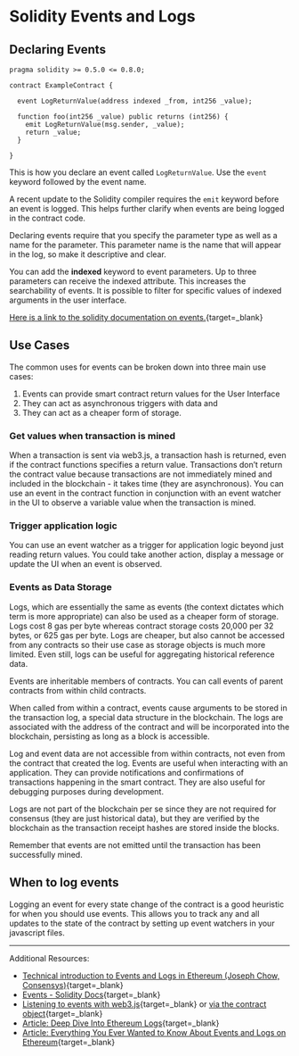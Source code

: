 # Solidity Events and Logs

  Declaring Events
----------------


```
pragma solidity >= 0.5.0 <= 0.8.0;    

contract ExampleContract {       

  event LogReturnValue(address indexed _from, int256 _value);      
  
  function foo(int256 _value) public returns (int256) {       
    emit LogReturnValue(msg.sender, _value);       
    return _value;    
  }    
  
}  
```
 This is how you declare an event called `LogReturnValue`. Use the `event` keyword followed by the event name.

 A recent update to the Solidity compiler requires the `emit` keyword before an event is logged. This helps further clarify when events are being logged in the contract code.

 Declaring events require that you specify the parameter type as well as a name for the parameter. This parameter name is the name that will appear in the log, so make it descriptive and clear.

 You can add the **indexed** keyword to event parameters. Up to three parameters can receive the indexed attribute. This increases the searchability of events. It is possible to filter for specific values of indexed arguments in the user interface.

 [Here is a link to the solidity documentation on events.](https://solidity.readthedocs.io/en/latest/contracts.html#events){target=_blank}

 Use Cases
---------

 The common uses for events can be broken down into three main use cases:

 1. Events can provide smart contract return values for the User Interface
2. They can act as asynchronous triggers with data and
3. They can act as a cheaper form of storage.

 ### Get values when transaction is mined

 When a transaction is sent via web3.js, a transaction hash is returned, even if the contract functions specifies a return value. Transactions don’t return the contract value because transactions are not immediately mined and included in the blockchain - it takes time (they are asynchronous). You can use an event in the contract function in conjunction with an event watcher in the UI to observe a variable value when the transaction is mined.

 ### Trigger application logic

 You can use an event watcher as a trigger for application logic beyond just reading return values. You could take another action, display a message or update the UI when an event is observed.

    
 

 ### Events as Data Storage

 Logs, which are essentially the same as events (the context dictates which term is more appropriate) can also be used as a cheaper form of storage. Logs cost 8 gas per byte whereas contract storage costs 20,000 per 32 bytes, or 625 gas per byte. Logs are cheaper, but also cannot be accessed from any contracts so their use case as storage objects is much more limited. Even still, logs can be useful for aggregating historical reference data.

    
 

 Events are inheritable members of contracts. You can call events of parent contracts from within child contracts.

 When called from within a contract, events cause arguments to be stored in the transaction log, a special data structure in the blockchain. The logs are associated with the address of the contract and will be incorporated into the blockchain, persisting as long as a block is accessible.

 Log and event data are not accessible from within contracts, not even from the contract that created the log. Events are useful when interacting with an application. They can provide notifications and confirmations of transactions happening in the smart contract. They are also useful for debugging purposes during development.

 Logs are not part of the blockchain per se since they are not required for consensus (they are just historical data), but they are verified by the blockchain as the transaction receipt hashes are stored inside the blocks.

 Remember that events are not emitted until the transaction has been successfully mined.

 When to log events
------------------

 Logging an event for every state change of the contract is a good heuristic for when you should use events. This allows you to track any and all updates to the state of the contract by setting up event watchers in your javascript files.

 

---

 Additional Resources:

 * [Technical introduction to Events and Logs in Ethereum (Joseph Chow, Consensys)](https://media.consensys.net/technical-introduction-to-events-and-logs-in-ethereum-a074d65dd61e){target=_blank}
* [Events - Solidity Docs](https://solidity.readthedocs.io/en/latest/contracts.html#events){target=_blank}
* [Listening to events with web3.js](https://web3js.readthedocs.io/en/1.0/web3-eth-subscribe.html?highlight=events#subscribe-logs){target=_blank} or [via the contract object](https://web3js.readthedocs.io/en/v1.2.0/web3-eth-contract.html#contract-events){target=_blank}
* [Article: Deep Dive Into Ethereum Logs](https://codeburst.io/deep-dive-into-ethereum-logs-a8d2047c7371){target=_blank}
* [Article: Everything You Ever Wanted to Know About Events and Logs on Ethereum](https://medium.com/linum-labs/everything-you-ever-wanted-to-know-about-events-and-logs-on-ethereum-fec84ea7d0a5){target=_blank}